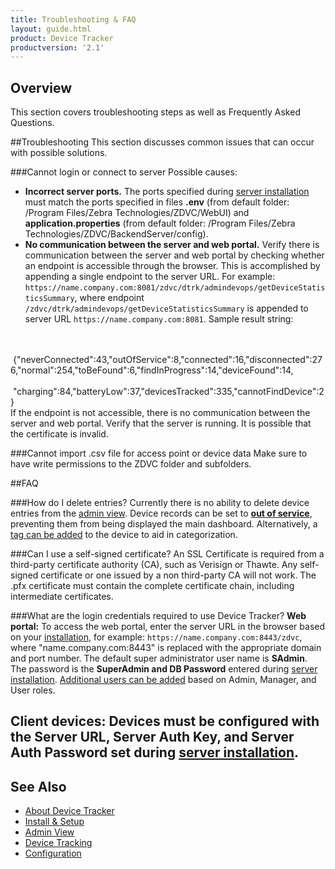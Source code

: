 ```yaml
---
title: Troubleshooting & FAQ
layout: guide.html
product: Device Tracker
productversion: '2.1'
---
```

## Overview

This section covers troubleshooting steps as well as Frequently Asked Questions.


##Troubleshooting
This section discusses common issues that can occur with possible solutions.

###Cannot login or connect to server
Possible causes:
* **Incorrect server ports.** The ports specified during [server installation](../setup#serverinstallation) must match the ports specified in files **.env** (from default folder: /Program Files/Zebra Technologies/ZDVC/WebUI) and **application.properties** (from default folder: /Program Files/Zebra Technologies/ZDVC/BackendServer/config). 
* **No communication between the server and web portal.** Verify there is communication between the server and web portal by checking whether an endpoint is accessible through the browser. This is accomplished by appending a single endpoint to the server URL. For example: `https://name.company.com:8081/zdvc/dtrk/admindevops/getDeviceStatisticsSummary`, where endpoint `/zdvc/dtrk/admindevops/getDeviceStatisticsSummary` is appended to server URL `https://name.company.com:8081`.
Sample result string:
<br>
&nbsp; &nbsp; &nbsp; &nbsp; &nbsp;{"neverConnected":43,"outOfService":8,"connected":16,"disconnected":276,"normal":254,"toBeFound":6,"findInProgress":14,"deviceFound":14,
&nbsp; &nbsp; &nbsp; &nbsp; &nbsp;&nbsp; &nbsp; &nbsp; &nbsp; &nbsp;"charging":84,"batteryLow":37,"devicesTracked":335,"cannotFindDevice":2}
<br>
If the endpoint is not accessible, there is no communication between the server and web portal.  Verify that the server is running. It is possible that the certificate is invalid. 

###Cannot import .csv file for access point or device data
Make sure to have write permissions to the ZDVC folder and subfolders.

##FAQ

###How do I delete entries?
Currently there is no ability to delete device entries from the [admin view](../admin). Device records can be set to **[out of service](../admin)**, preventing them from being displayed the main dashboard. Alternatively, a [tag can be added](../admin#organizedevices) to the device to aid in categorization.

###Can I use a self-signed certificate?
An SSL Certificate is required from a third-party certificate authority (CA), such as Verisign or Thawte. Any self-signed certificate or one issued by a non third-party CA will not work. The .pfx certificate must contain the complete certificate chain, including intermediate certificates.

###What are the login credentials required to use Device Tracker?
**Web portal:** To access the web portal, enter the server URL in the browser based on your [installation](../setup#serverinstallation), for example: `https://name.company.com:8443/zdvc`, where "name.company.com:8443" is replaced with the appropriate domain and port number. The default super administrator user name is **SAdmin**. The password is the **SuperAdmin and DB Password** entered during [server installation](../setup#serverinstallation). [Additional users can be added](../admin#manageusers) based on Admin, Manager, and User roles.

**Client devices:** Devices must be configured with the Server URL, Server Auth Key, and Server Auth Password set during [server installation](../setup#serverinstallation).
<br>
-----

## See Also

* [About Device Tracker](../about)
* [Install & Setup](../setup)
* [Admin View](../admin)
* [Device Tracking](../mgmt)
* [Configuration](../config)
